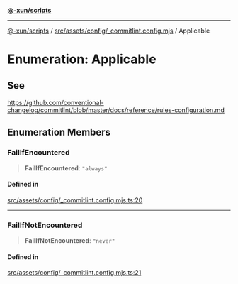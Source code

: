 [**@-xun/scripts**](../../../../../README.md)

***

[@-xun/scripts](../../../../../README.md) / [src/assets/config/\_commitlint.config.mjs](../README.md) / Applicable

# Enumeration: Applicable

## See

https://github.com/conventional-changelog/commitlint/blob/master/docs/reference/rules-configuration.md

## Enumeration Members

### FailIfEncountered

> **FailIfEncountered**: `"always"`

#### Defined in

[src/assets/config/\_commitlint.config.mjs.ts:20](https://github.com/Xunnamius/xscripts/blob/2521de366121a50ffeca631b4ec62db9c60657e5/src/assets/config/_commitlint.config.mjs.ts#L20)

***

### FailIfNotEncountered

> **FailIfNotEncountered**: `"never"`

#### Defined in

[src/assets/config/\_commitlint.config.mjs.ts:21](https://github.com/Xunnamius/xscripts/blob/2521de366121a50ffeca631b4ec62db9c60657e5/src/assets/config/_commitlint.config.mjs.ts#L21)
